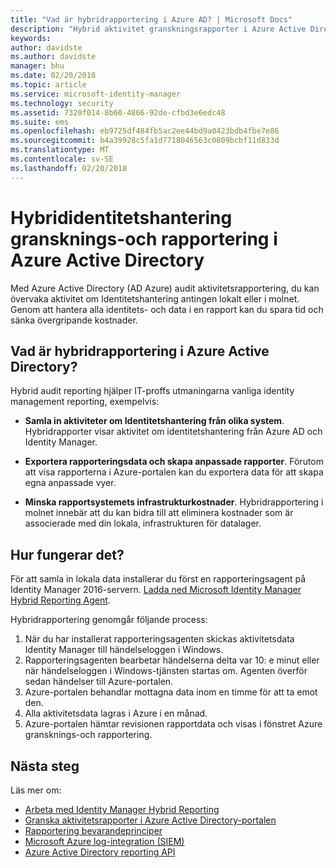 ```yaml
---
title: "Vad är hybridrapportering i Azure AD? | Microsoft Docs"
description: "Hybrid aktivitet granskningsrapporter i Azure Active Directory kan du visa granskade händelser från molnet och lokalt."
keywords: 
author: davidste
ms.author: davidste
manager: bhu
ms.date: 02/20/2018
ms.topic: article
ms.service: microsoft-identity-manager
ms.technology: security
ms.assetid: 7320f014-8b60-4866-92de-cfbd3e6edc48
ms.suite: ems
ms.openlocfilehash: eb9725df484fb5ac2ee44bd9a0423bdb4fbe7e86
ms.sourcegitcommit: b4a39928c5fa1d7718046563c0809bcbf11d833d
ms.translationtype: MT
ms.contentlocale: sv-SE
ms.lasthandoff: 02/20/2018
---
```

# <a name="hybrid-identity-management-audit-reporting-in-azure-active-directory"></a>Hybrididentitetshantering gransknings-och rapportering i Azure Active Directory
Med Azure Active Directory (AD Azure) audit aktivitetsrapportering, du kan övervaka aktivitet om Identitetshantering antingen lokalt eller i molnet. Genom att hantera alla identitets- och data i en rapport kan du spara tid och sänka övergripande kostnader.

## <a name="what-is-azure-active-directory-hybrid-reporting"></a>Vad är hybridrapportering i Azure Active Directory?
Hybrid audit reporting hjälper IT-proffs utmaningarna vanliga identity management reporting, exempelvis:

* **Samla in aktiviteter om Identitetshantering från olika system**. Hybridrapporter visar aktivitet om identitetshantering från Azure AD och Identity Manager.

* **Exportera rapporteringsdata och skapa anpassade rapporter**. Förutom att visa rapporterna i Azure-portalen kan du exportera data för att skapa egna anpassade vyer.

* **Minska rapportsystemets infrastrukturkostnader**. Hybridrapportering i molnet innebär att du kan bidra till att eliminera kostnader som är associerade med din lokala, infrastrukturen för datalager.

## <a name="how-does-it-work"></a>Hur fungerar det?

För att samla in lokala data installerar du först en rapporteringsagent på Identity Manager 2016-servern. [Ladda ned Microsoft Identity Manager Hybrid Reporting Agent](https://www.microsoft.com/download/details.aspx?id=55112).

Hybridrapportering genomgår följande process:
1. När du har installerat rapporteringsagenten skickas aktivitetsdata Identity Manager till händelseloggen i Windows.
2. Rapporteringsagenten bearbetar händelserna delta var 10: e minut eller när händelseloggen i Windows-tjänsten startas om. Agenten överför sedan händelser till Azure-portalen.
3. Azure-portalen behandlar mottagna data inom en timme för att ta emot den.
4. Alla aktivitetsdata lagras i Azure i en månad.
5. Azure-portalen hämtar revisionen rapportdata och visas i fönstret Azure gransknings-och rapportering.

## <a name="next-steps"></a>Nästa steg
Läs mer om:
- [Arbeta med Identity Manager Hybrid Reporting](working-with-identity-manager-hybrid-reporting.md)
- [Granska aktivitetsrapporter i Azure Active Directory-portalen](https://docs.microsoft.com/azure/active-directory/active-directory-reporting-activity-audit-logs)
- [Rapportering bevarandeprinciper](https://docs.microsoft.com/azure/active-directory/active-directory-reporting-retention)
- [Microsoft Azure log-integration (SIEM)](https://docs.microsoft.com/azure/security/security-azure-log-integration-overview)
- [Azure Active Directory reporting API](https://docs.microsoft.com/azure/active-directory/active-directory-reporting-api-getting-started)
